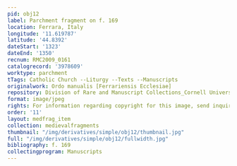```yaml
---
pid: obj12
label: Parchment fragment on f. 169
location: Ferrara, Italy
longitude: '11.619787'
latitude: '44.8392'
dateStart: '1323'
dateEnd: '1350'
recnum: RMC2009_0161
catalogrecord: '3978609'
worktype: parchment
tTags: Catholic Church --Liturgy --Texts --Manuscripts
originalwork: Ordo manualis [Ferrariensis Ecclesiae]
repository: Division of Rare and Manuscript Collections_Cornell University Library
format: image/jpeg
rights: For information regarding copyright for this image, send inquiries to rarerepro@cornell.edu
order: '11'
layout: medfrag_item
collection: medievalfragments
thumbnail: "/img/derivatives/simple/obj12/thumbnail.jpg"
full: "/img/derivatives/simple/obj12/fullwidth.jpg"
bibliography: f. 169
collectingprogram: Manuscripts
---
```

